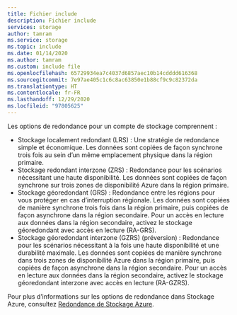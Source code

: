 ```yaml
---
title: Fichier include
description: Fichier include
services: storage
author: tamram
ms.service: storage
ms.topic: include
ms.date: 01/14/2020
ms.author: tamram
ms.custom: include file
ms.openlocfilehash: 65729934ea7c4037d6857aec10b14cdddd616368
ms.sourcegitcommit: 7e97ae405c1c6c8ac63850e1b88cf9c9c82372da
ms.translationtype: HT
ms.contentlocale: fr-FR
ms.lasthandoff: 12/29/2020
ms.locfileid: "97805625"
---
```

Les options de redondance pour un compte de stockage comprennent :

* Stockage localement redondant (LRS) : Une stratégie de redondance simple et économique. Les données sont copiées de façon synchrone trois fois au sein d’un même emplacement physique dans la région primaire.
* Stockage redondant interzone (ZRS) : Redondance pour les scénarios nécessitant une haute disponibilité. Les données sont copiées de façon synchrone sur trois zones de disponibilité Azure dans la région primaire.
* Stockage géoredondant (GRS) : Redondance entre les régions pour vous protéger en cas d’interruption régionale. Les données sont copiées de manière synchrone trois fois dans la région primaire, puis copiées de façon asynchrone dans la région secondaire. Pour un accès en lecture aux données dans la région secondaire, activez le stockage géoredondant avec accès en lecture (RA-GRS).
* Stockage géoredondant interzone (GZRS) (préversion) : Redondance pour les scénarios nécessitant à la fois une haute disponibilité et une durabilité maximale. Les données sont copiées de manière synchrone dans trois zones de disponibilité Azure dans la région primaire, puis copiées de façon asynchrone dans la région secondaire. Pour un accès en lecture aux données dans la région secondaire, activez le stockage géoredondant interzone avec accès en lecture (RA-GZRS).

Pour plus d’informations sur les options de redondance dans Stockage Azure, consultez [Redondance de Stockage Azure](../articles/storage/common/storage-redundancy.md).
